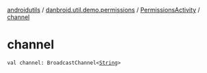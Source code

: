 [androidutils](../../index.md) / [danbroid.util.demo.permissions](../index.md) / [PermissionsActivity](index.md) / [channel](./channel.md)

# channel

`val channel: BroadcastChannel<`[`String`](https://kotlinlang.org/api/latest/jvm/stdlib/kotlin/-string/index.html)`>`